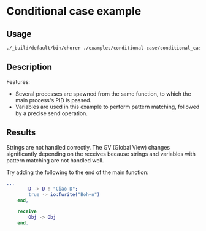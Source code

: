 # Conditional case example

## Usage

```bash
./_build/default/bin/chorer ./examples/conditional-case/conditional_case.erl main/0 ./examples/conditional-case
```

## Description

Features:

- Several processes are spawned from the same function, to which the main process's PID is passed.
- Variables are used in this example to perform pattern matching, followed by a precise send operation.

## Results

Strings are not handled correctly. The GV (Global View) changes significantly depending on the receives because strings and variables with pattern matching are not handled well.

Try adding the following to the end of the main function:

```erlang
...
        D -> D ! "Ciao D";
        true -> io:fwrite("Boh~n")
    end,

    receive
        Obj -> Obj
    end.
```
